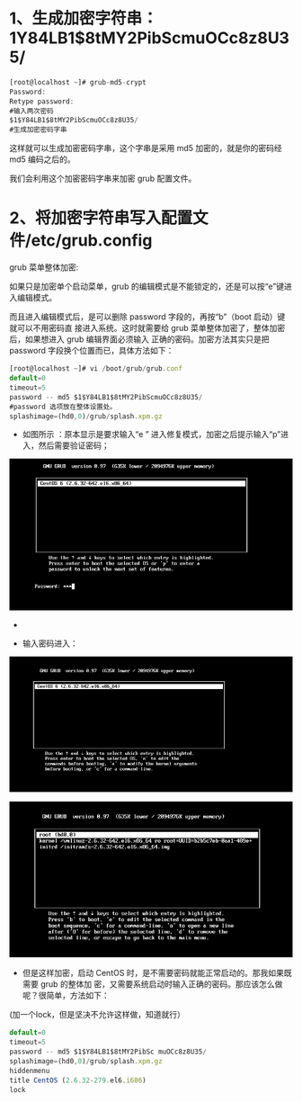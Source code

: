 # 1、生成加密字符串：$1$Y84LB1$8tMY2PibScmuOCc8z8U35/

```javascript
[root@localhost ~]# grub-md5-crypt
Password:
Retype password:
#输入两次密码
$1$Y84LB1$8tMY2PibScmuOCc8z8U35/
#生成加密密码字串
```

这样就可以生成加密密码字串，这个字串是采用 md5 加密的，就是你的密码经 md5 编码之后的。


我们会利用这个加密密码字串来加密 grub 配置文件。



# 2、将加密字符串写入配置文件/etc/grub.config

grub 菜单整体加密:


如果只是加密单个启动菜单，grub 的编辑模式是不能锁定的，还是可以按“e”键进入编辑模式。


而且进入编辑模式后，是可以删除 password 字段的，再按“b”（boot 启动）键就可以不用密码直
接进入系统。这时就需要给 grub 菜单整体加密了，整体加密后，如果想进入 grub 编辑界面必须输入
正确的密码。加密方法其实只是把 password 字段换个位置而已，具体方法如下：


```javascript
[root@localhost ~]# vi /boot/grub/grub.conf
default=0
timeout=5
password -- md5 $1$Y84LB1$8tMY2PibScmuOCc8z8U35/
#password 选项放在整体设置处。
splashimage=(hd0,0)/grub/splash.xpm.gz
```

- 如图所示 ：原本显示是要求输入“e ”  进入修复模式，加密之后提示输入“p”进入，然后需要验证密码；



![](images/WEBRESOURCEb24b0eb2f97abd0a5173341bd8ab90dc截图.png)

- 

- 输入密码进入：

![](images/WEBRESOURCE52d453c53ea33b116c4d4157da6ad1c4截图.png)



![](images/WEBRESOURCE4f42ce16ea50a0001417d13a3a1e388c截图.png)

- 但是这样加密，启动 CentOS 时，是不需要密码就能正常启动的。那我如果既需要 grub 的整体加
密，又需要系统启动时输入正确的密码。那应该怎么做呢？很简单，方法如下：

(加一个lock，但是坚决不允许这样做，知道就行）


```javascript
default=0
timeout=5
password -- md5 $1$Y84LB1$8tMY2PibSc muOCc8z8U35/
splashimage=(hd0,0)/grub/splash.xpm.gz
hiddenmenu
title CentOS (2.6.32-279.el6.i686)
lock
```











